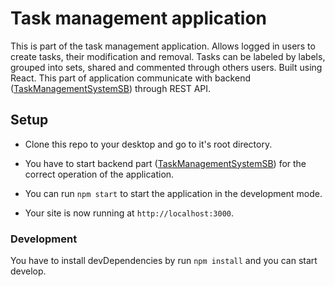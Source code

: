 # Task management application
This is part of the task management application. Allows logged in users to create tasks, their modification and removal. Tasks can be labeled by labels, grouped into sets, shared and commented through others users. Built using React. This part of application communicate with backend ([TaskManagementSystemSB](https://github.com/albertrzcinski/TaskManagementSystemSB)) through REST API.

## Setup
+ Clone this repo to your desktop and go to it's root directory.

+ You have to start backend part ([TaskManagementSystemSB](https://github.com/albertrzcinski/TaskManagementSystemSB))  for the correct operation of the application.

+ You can run `npm start` to start the application in the development mode.

+ Your site is now running at `http://localhost:3000`.

### Development
You have to install devDependencies by run `npm install` and you can start develop.

